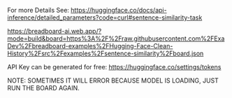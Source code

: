 
For more Details See: https://huggingface.co/docs/api-inference/detailed_parameters?code=curl#sentence-similarity-task

https://breadboard-ai.web.app/?mode=build&board=https%3A%2F%2Fraw.githubusercontent.com%2FExaDev%2Fbreadboard-examples%2FHugging-Face-Clean-History%2Fsrc%2Fexamples%2Fsentence-similarity%2Fboard.json

API Key can be generated for free: https://huggingface.co/settings/tokens

NOTE: SOMETIMES IT WILL ERROR BECAUSE MODEL IS LOADING, JUST RUN THE BOARD AGAIN.